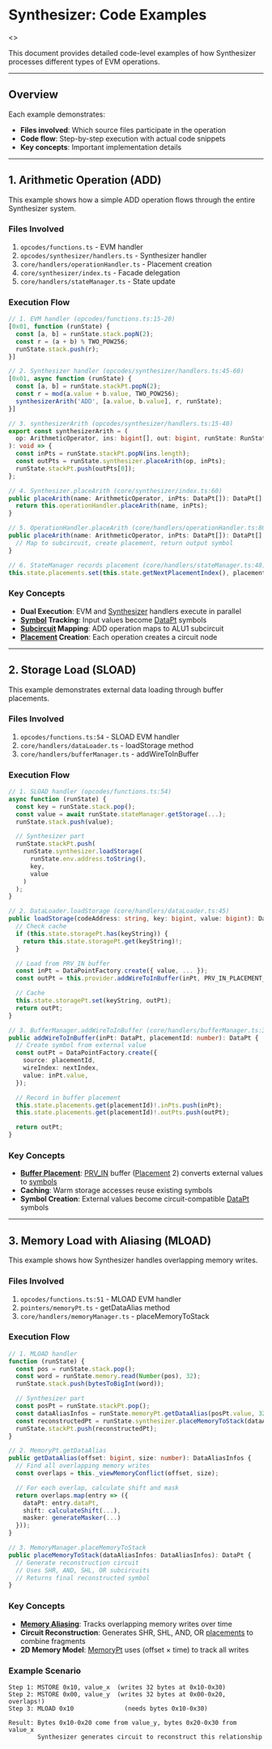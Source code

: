 # Synthesizer: Code Examples

<>

This document provides detailed code-level examples of how Synthesizer processes different types of EVM operations.

---

## Overview

Each example demonstrates:

- **Files involved**: Which source files participate in the operation
- **Code flow**: Step-by-step execution with actual code snippets
- **Key concepts**: Important implementation details

---

## 1. Arithmetic Operation (ADD)

This example shows how a simple ADD operation flows through the entire Synthesizer system.

### Files Involved

1. `opcodes/functions.ts` - EVM handler
2. `opcodes/synthesizer/handlers.ts` - Synthesizer handler
3. `core/handlers/operationHandler.ts` - Placement creation
4. `core/synthesizer/index.ts` - Facade delegation
5. `core/handlers/stateManager.ts` - State update

### Execution Flow

```typescript
// 1. EVM handler (opcodes/functions.ts:15-20)
[0x01, function (runState) {
  const [a, b] = runState.stack.popN(2);
  const r = (a + b) % TWO_POW256;
  runState.stack.push(r);
}]

// 2. Synthesizer handler (opcodes/synthesizer/handlers.ts:45-60)
[0x01, async function (runState) {
  const [a, b] = runState.stackPt.popN(2);
  const r = mod(a.value + b.value, TWO_POW256);
  synthesizerArith('ADD', [a.value, b.value], r, runState);
}]

// 3. synthesizerArith (opcodes/synthesizer/handlers.ts:15-40)
export const synthesizerArith = (
  op: ArithmeticOperator, ins: bigint[], out: bigint, runState: RunState
): void => {
  const inPts = runState.stackPt.popN(ins.length);
  const outPts = runState.synthesizer.placeArith(op, inPts);
  runState.stackPt.push(outPts[0]);
};

// 4. Synthesizer.placeArith (core/synthesizer/index.ts:60)
public placeArith(name: ArithmeticOperator, inPts: DataPt[]): DataPt[] {
  return this.operationHandler.placeArith(name, inPts);
}

// 5. OperationHandler.placeArith (core/handlers/operationHandler.ts:80)
public placeArith(name: ArithmeticOperator, inPts: DataPt[]): DataPt[] {
  // Map to subcircuit, create placement, return output symbol
}

// 6. StateManager records placement (core/handlers/stateManager.ts:48)
this.state.placements.set(this.state.getNextPlacementIndex(), placement);
```

### Key Concepts

- **Dual Execution**: EVM and [Synthesizer](synthesizer-terminology.md#synthesizer) handlers execute in parallel
- **[Symbol](synthesizer-terminology.md#symbol-processing) Tracking**: Input values become [DataPt](synthesizer-terminology.md#datapt-data-point) symbols
- **[Subcircuit](synthesizer-terminology.md#subcircuit) Mapping**: ADD operation maps to ALU1 subcircuit
- **[Placement](synthesizer-terminology.md#placement) Creation**: Each operation creates a circuit node

---

## 2. Storage Load (SLOAD)

This example demonstrates external data loading through buffer placements.

### Files Involved

1. `opcodes/functions.ts:54` - SLOAD EVM handler
2. `core/handlers/dataLoader.ts` - loadStorage method
3. `core/handlers/bufferManager.ts` - addWireToInBuffer

### Execution Flow

```typescript
// 1. SLOAD handler (opcodes/functions.ts:54)
async function (runState) {
  const key = runState.stack.pop();
  const value = await runState.stateManager.getStorage(...);
  runState.stack.push(value);

  // Synthesizer part
  runState.stackPt.push(
    runState.synthesizer.loadStorage(
      runState.env.address.toString(),
      key,
      value
    )
  );
}

// 2. DataLoader.loadStorage (core/handlers/dataLoader.ts:45)
public loadStorage(codeAddress: string, key: bigint, value: bigint): DataPt {
  // Check cache
  if (this.state.storagePt.has(keyString)) {
    return this.state.storagePt.get(keyString)!;
  }

  // Load from PRV_IN buffer
  const inPt = DataPointFactory.create({ value, ... });
  const outPt = this.provider.addWireToInBuffer(inPt, PRV_IN_PLACEMENT_INDEX);

  // Cache
  this.state.storagePt.set(keyString, outPt);
  return outPt;
}

// 3. BufferManager.addWireToInBuffer (core/handlers/bufferManager.ts:30)
public addWireToInBuffer(inPt: DataPt, placementId: number): DataPt {
  // Create symbol from external value
  const outPt = DataPointFactory.create({
    source: placementId,
    wireIndex: nextIndex,
    value: inPt.value,
  });

  // Record in buffer placement
  this.state.placements.get(placementId)!.inPts.push(inPt);
  this.state.placements.get(placementId)!.outPts.push(outPt);

  return outPt;
}
```

### Key Concepts

- **[Buffer Placement](synthesizer-terminology.md#buffer-placements)**: [PRV_IN](synthesizer-terminology.md#prv-in-and-prv-out) buffer ([Placement](synthesizer-terminology.md#placement) 2) converts external values to [symbols](synthesizer-terminology.md#symbol-processing)
- **Caching**: Warm storage accesses reuse existing symbols
- **Symbol Creation**: External values become circuit-compatible [DataPt](synthesizer-terminology.md#datapt-data-point) symbols

---

## 3. Memory Load with Aliasing (MLOAD)

This example shows how Synthesizer handles overlapping memory writes.

### Files Involved

1. `opcodes/functions.ts:51` - MLOAD EVM handler
2. `pointers/memoryPt.ts` - getDataAlias method
3. `core/handlers/memoryManager.ts` - placeMemoryToStack

### Execution Flow

```typescript
// 1. MLOAD handler
function (runState) {
  const pos = runState.stack.pop();
  const word = runState.memory.read(Number(pos), 32);
  runState.stack.push(bytesToBigInt(word));

  // Synthesizer part
  const posPt = runState.stackPt.pop();
  const dataAliasInfos = runState.memoryPt.getDataAlias(posPt.value, 32);
  const reconstructedPt = runState.synthesizer.placeMemoryToStack(dataAliasInfos);
  runState.stackPt.push(reconstructedPt);
}

// 2. MemoryPt.getDataAlias
public getDataAlias(offset: bigint, size: number): DataAliasInfos {
  // Find all overlapping memory writes
  const overlaps = this._viewMemoryConflict(offset, size);

  // For each overlap, calculate shift and mask
  return overlaps.map(entry => ({
    dataPt: entry.dataPt,
    shift: calculateShift(...),
    masker: generateMasker(...)
  }));
}

// 3. MemoryManager.placeMemoryToStack
public placeMemoryToStack(dataAliasInfos: DataAliasInfos): DataPt {
  // Generate reconstruction circuit
  // Uses SHR, AND, SHL, OR subcircuits
  // Returns final reconstructed symbol
}
```

### Key Concepts

- **[Memory Aliasing](synthesizer-terminology.md#data-aliasing)**: Tracks overlapping memory writes over time
- **Circuit Reconstruction**: Generates SHR, SHL, AND, OR [placements](synthesizer-terminology.md#placement) to combine fragments
- **2D Memory Model**: [MemoryPt](synthesizer-terminology.md#memorypt) uses (offset × time) to track all writes

### Example Scenario

```
Step 1: MSTORE 0x10, value_x  (writes 32 bytes at 0x10-0x30)
Step 2: MSTORE 0x00, value_y  (writes 32 bytes at 0x00-0x20, overlaps!)
Step 3: MLOAD 0x10              (needs bytes 0x10-0x30)

Result: Bytes 0x10-0x20 come from value_y, bytes 0x20-0x30 from value_x
        Synthesizer generates circuit to reconstruct this relationship
```
